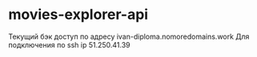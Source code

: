 # movies-explorer-api

Текущий бэк доступ по адресу ivan-diploma.nomoredomains.work
Для подключения по ssh ip 51.250.41.39
